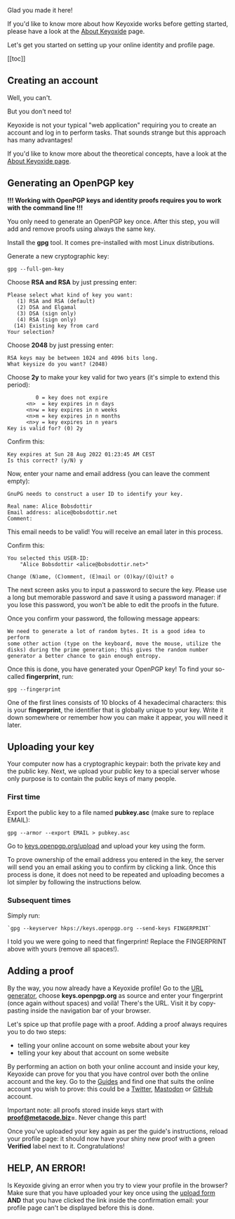 Glad you made it here!

If you'd like to know more about how Keyoxide works before getting started, please have a look at the [About Keyoxide](/about) page.

Let's get you started on setting up your online identity and profile page.

[[toc]]

## Creating an account

Well, you can't.

But you don't need to!

Keyoxide is not your typical "web application" requiring you to create an account and log in to perform tasks. That sounds strange but this approach has many advantages!

If you'd like to know more about the theoretical concepts, have a look at the [About Keyoxide page](/about).

## Generating an OpenPGP key

**!!! Working with OpenPGP keys and identity proofs requires you to work with the command line !!!**

You only need to generate an OpenPGP key once. After this step, you will add and remove proofs using always the same key.

Install the **gpg** tool. It comes pre-installed with most Linux distributions.

Generate a new cryptographic key:
```
gpg --full-gen-key
```

Choose **RSA and RSA** by just pressing enter:
```
Please select what kind of key you want:
   (1) RSA and RSA (default)
   (2) DSA and Elgamal
   (3) DSA (sign only)
   (4) RSA (sign only)
  (14) Existing key from card
Your selection?
```

Choose **2048** by just pressing enter:
```
RSA keys may be between 1024 and 4096 bits long.
What keysize do you want? (2048)
```

Choose **2y** to make your key valid for two years (it's simple to extend this period):
```Please specify how long the key should be valid.
         0 = key does not expire
      <n>  = key expires in n days
      <n>w = key expires in n weeks
      <n>m = key expires in n months
      <n>y = key expires in n years
Key is valid for? (0) 2y
```

Confirm this:
```
Key expires at Sun 28 Aug 2022 01:23:45 AM CEST
Is this correct? (y/N) y
```

Now, enter your name and email address (you can leave the comment empty):
```
GnuPG needs to construct a user ID to identify your key.

Real name: Alice Bobsdottir
Email address: alice@bobsdottir.net
Comment:
```

This email needs to be valid! You will receive an email later in this process.

Confirm this:
```
You selected this USER-ID:
    "Alice Bobsdottir <alice@bobsdottir.net>"

Change (N)ame, (C)omment, (E)mail or (O)kay/(Q)uit? o
```

The next screen asks you to input a password to secure the key. Please use a long but memorable password and save it using a password manager: if you lose this password, you won't be able to edit the proofs in the future.

Once you confirm your password, the following message appears:
```
We need to generate a lot of random bytes. It is a good idea to perform
some other action (type on the keyboard, move the mouse, utilize the
disks) during the prime generation; this gives the random number
generator a better chance to gain enough entropy.
```

Once this is done, you have generated your OpenPGP key! To find your so-called **fingerprint**, run:
```
gpg --fingerprint
```

One of the first lines consists of 10 blocks of 4 hexadecimal characters: this is your **fingerprint**, the identifier that is globally unique to your key. Write it down somewhere or remember how you can make it appear, you will need it later.

## Uploading your key

Your computer now has a cryptographic keypair: both the private key and the public key. Next, we upload your public key to a special server whose only purpose is to contain the public keys of many people.

### First time

Export the public key to a file named **pubkey.asc** (make sure to replace EMAIL):
```
gpg --armor --export EMAIL > pubkey.asc
```

Go to [keys.openpgp.org/upload](https://keys.openpgp.org/upload) and upload your key using the form.

To prove ownership of the email address you entered in the key, the server will send you an email asking you to confirm by clicking a link. Once this process is done, it does not need to be repeated and uploading becomes a lot simpler by following the instructions below.

### Subsequent times

Simply run:
```
`gpg --keyserver hkps://keys.openpgp.org --send-keys FINGERPRINT`
```

I told you we were going to need that fingerprint! Replace the FINGERPRINT above with yours (remove all spaces!).

## Adding a proof

By the way, you now already have a Keyoxide profile! Go to the [URL generator](/util/profile-url), choose **keys.openpgp.org** as source and enter your fingerprint (once again without spaces) and voilà! There's the URL. Visit it by copy-pasting inside the navigation bar of your browser.

Let's spice up that profile page with a proof. Adding a proof always requires you to do two steps:

- telling your online account on some website about your key
- telling your key about that account on some website

By performing an action on both your online account and inside your key, Keyoxide can prove for you that you have control over both the online account and the key. Go to the [Guides](/guides) and find one that suits the online account you wish to prove: this could be a [Twitter](/guides/twitter), [Mastodon](/guides/mastodon) or [GitHub](/guides/github) account.

Important note: all proofs stored inside keys start with **proof@metacode.biz=**. Never change this part!

Once you've uploaded your key again as per the guide's instructions, reload your profile page: it should now have your shiny new proof with a green **Verified** label next to it. Congratulations!

## HELP, AN ERROR!

Is Keyoxide giving an error when you try to view your profile in the browser? Make sure that you have uploaded your key once using the [upload form](https://keys.openpgp.org/upload) **AND** that you have clicked the link inside the confirmation email: your profile page can't be displayed before this is done.
